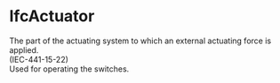 IfcActuator
===========
  
The part of the actuating system to which an external actuating force is
applied.  
(IEC-441-15-22)  
Used for operating the switches.



